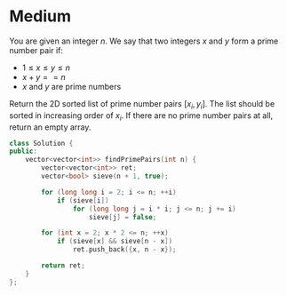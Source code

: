 # Medium

You are given an integer $n$. We say that two integers $x$ and $y$ form a prime number pair if:

- $1 \leq x \leq y \leq n$
- $x + y == n$
- $x$ and $y$ are prime numbers

Return the 2D sorted list of prime number pairs $[x_i, y_i]$. The list should be sorted in increasing order of $x_i$. If there are no prime number pairs at all, return an empty array.

```cpp
class Solution {
public:
    vector<vector<int>> findPrimePairs(int n) {
        vector<vector<int>> ret;
        vector<bool> sieve(n + 1, true);

        for (long long i = 2; i <= n; ++i)
            if (sieve[i])
                for (long long j = i * i; j <= n; j += i)
                    sieve[j] = false;

        for (int x = 2; x * 2 <= n; ++x)
            if (sieve[x] && sieve[n - x])
                ret.push_back({x, n - x});

        return ret;
    }
};
```
